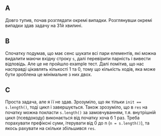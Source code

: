 ## A
Довго тупив, почав розглядати окремі випадки. Розглянувши окремі випадки здав задачу на 31й хвилині.

## B
Спочатку подумав, що має сенс шукати всі пари елементів, які можна видалити маючи вхідну строку `s`, далі перевірити парність і вивести відповідь. Але це не пройшло example тест. Далі помітив, що нас насправді цікавлять кількості 1 та 0, тому що кількість ходів, яка може бути зроблена це мінімальне з них двох.

## C
Проста задача, але я її не здав. Зрозуміло, що як тільки `init == s.length()`, тоді цикл і завершується. Також зрозуміло, що в `res` на початку можна покласти `s.length()` за замовчуванням, т.я. внутрішній цикл (псевдокоду) виконається від початку хоча б 1 раз. Треба порахувати префіксні суми, ітерувати від 0 до n (`n = s.length()`), та якось рахувати на скільки збільшився `res`.
